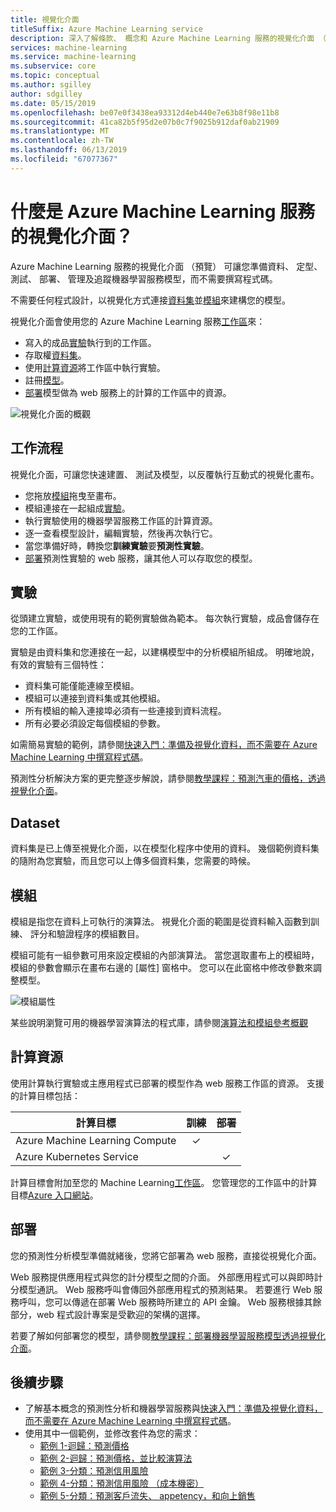 ```yaml
---
title: 視覺化介面
titleSuffix: Azure Machine Learning service
description: 深入了解條款、 概念和 Azure Machine Learning 服務的視覺化介面 （預覽） 所組成的工作流程。
services: machine-learning
ms.service: machine-learning
ms.subservice: core
ms.topic: conceptual
ms.author: sgilley
author: sdgilley
ms.date: 05/15/2019
ms.openlocfilehash: be07e0f3438ea93312d4eb440e7e63b8f98e11b8
ms.sourcegitcommit: 41ca82b5f95d2e07b0c7f9025b912daf0ab21909
ms.translationtype: MT
ms.contentlocale: zh-TW
ms.lasthandoff: 06/13/2019
ms.locfileid: "67077367"
---
```

# <a name="what-is-the-visual-interface-for-azure-machine-learning-service"></a>什麼是 Azure Machine Learning 服務的視覺化介面？ 

Azure Machine Learning 服務的視覺化介面 （預覽） 可讓您準備資料、 定型、 測試、 部署、 管理及追蹤機器學習服務模型，而不需要撰寫程式碼。

不需要任何程式設計，以視覺化方式連接[資料集](#dataset)並[模組](#module)來建構您的模型。

視覺化介面會使用您的 Azure Machine Learning 服務[工作區](concept-workspace.md)來：

+ 寫入的成品[實驗](#experiment)執行到的工作區。
+ 存取權[資料集](#dataset)。
+ 使用[計算資源](#compute)將工作區中執行實驗。 
+ 註冊[模型](concept-azure-machine-learning-architecture.md#models)。
+ [部署](#deployment)模型做為 web 服務上的計算的工作區中的資源。

![視覺化介面的概觀](media/ui-concept-visual-interface/overview.png)

## <a name="workflow"></a>工作流程

視覺化介面，可讓您快速建置、 測試及模型，以反覆執行互動式的視覺化畫布。 

+ 您拖放[模組](#module)拖曳至畫布。
+ 模組連接在一起組成[實驗](#experiment)。
+ 執行實驗使用的機器學習服務工作區的計算資源。
+ 逐一查看模型設計，編輯實驗，然後再次執行它。
+ 當您準備好時，轉換您**訓練實驗**要**預測性實驗**。
+ [部署](#deployment)預測性實驗的 web 服務，讓其他人可以存取您的模型。

## <a name="experiment"></a>實驗

從頭建立實驗，或使用現有的範例實驗做為範本。  每次執行實驗，成品會儲存在您的工作區。

實驗是由資料集和您連接在一起，以建構模型中的分析模組所組成。 明確地說，有效的實驗有三個特性：

* 資料集可能僅能連線至模組。
* 模組可以連接到資料集或其他模組。
* 所有模組的輸入連接埠必須有一些連接到資料流程。
* 所有必要必須設定每個模組的參數。

如需簡易實驗的範例，請參閱[快速入門：準備及視覺化資料，而不需要在 Azure Machine Learning 中撰寫程式碼](ui-quickstart-run-experiment.md)。

預測性分析解決方案的更完整逐步解說，請參閱[教學課程：預測汽車的價格，透過視覺化介面](ui-tutorial-automobile-price-train-score.md)。

## <a name="dataset"></a>Dataset

資料集是已上傳至視覺化介面，以在模型化程序中使用的資料。 幾個範例資料集的隨附為您實驗，而且您可以上傳多個資料集，您需要的時候。

## <a name="module"></a>模組

模組是指您在資料上可執行的演算法。 視覺化介面的範圍是從資料輸入函數到訓練、 評分和驗證程序的模組數目。

模組可能有一組參數可用來設定模組的內部演算法。 當您選取畫布上的模組時，模組的參數會顯示在畫布右邊的 [屬性] 窗格中。 您可以在此窗格中修改參數來調整模型。

![模組屬性](media/ui-concept-visual-interface/properties.png)

某些說明瀏覽可用的機器學習演算法的程式庫，請參閱[演算法和模組參考概觀](../algorithm-module-reference/module-reference.md)

## <a name="compute"></a> 計算資源

使用計算執行實驗或主應用程式已部署的模型作為 web 服務工作區的資源。 支援的計算目標包括：


| 計算目標 | 訓練 | 部署 |
| ---- |:----:|:----:|
| Azure Machine Learning Compute | ✓ | |
| Azure Kubernetes Service | | ✓ |

計算目標會附加至您的 Machine Learning[工作區](concept-workspace.md)。 您管理您的工作區中的計算目標[Azure 入口網站](https://portal.azure.com)。

## <a name="deployment"></a>部署

您的預測性分析模型準備就緒後，您將它部署為 web 服務，直接從視覺化介面。

Web 服務提供應用程式與您的計分模型之間的介面。 外部應用程式可以與即時計分模型通訊。 Web 服務呼叫會傳回外部應用程式的預測結果。 若要進行 Web 服務呼叫，您可以傳遞在部署 Web 服務時所建立的 API 金鑰。 Web 服務根據其餘部分，web 程式設計專案是受歡迎的架構的選擇。

若要了解如何部署您的模型，請參閱[教學課程：部署機器學習服務模型透過視覺化介面](ui-tutorial-automobile-price-deploy.md)。

## <a name="next-steps"></a>後續步驟

* 了解基本概念的預測性分析和機器學習服務與[快速入門：準備及視覺化資料，而不需要在 Azure Machine Learning 中撰寫程式碼](ui-quickstart-run-experiment.md)。
* 使用其中一個範例，並修改套件為您的需求：
    * [範例 1-迴歸：預測價格](ui-sample-regression-predict-automobile-price-basic.md)
    * [範例 2-迴歸：預測價格，並比較演算法](ui-sample-regression-predict-automobile-price-compare-algorithms.md)
    * [範例 3-分類：預測信用風險](ui-sample-classification-predict-credit-risk-basic.md)
    * [範例 4-分類：預測信用風險 （成本機密）](ui-sample-classification-predict-credit-risk-cost-sensitive.md)
    * [範例 5-分類：預測客戶流失、 appetency，和向上銷售](ui-sample-classification-predict-churn.md)
